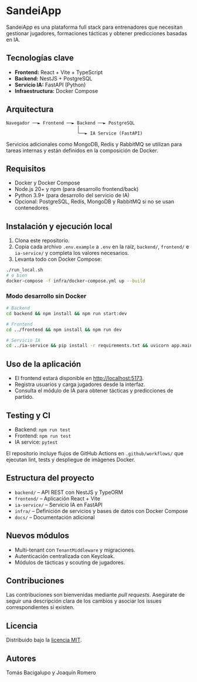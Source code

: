 # SandeiApp

SandeiApp es una plataforma full stack para entrenadores que necesitan gestionar jugadores, formaciones tácticas y obtener predicciones basadas en IA.

## Tecnologías clave
- **Frontend:** React + Vite + TypeScript
- **Backend:** NestJS + PostgreSQL
- **Servicio IA:** FastAPI (Python)
- **Infraestructura:** Docker Compose

## Arquitectura
```
Navegador ──► Frontend ──► Backend ──► PostgreSQL
                           │
                           └──► IA Service (FastAPI)
```
Servicios adicionales como MongoDB, Redis y RabbitMQ se utilizan para tareas internas y están definidos en la composición de Docker.

## Requisitos
- Docker y Docker Compose
- Node.js 20+ y npm (para desarrollo frontend/back)
- Python 3.9+ (para desarrollo del servicio de IA)
- Opcional: PostgreSQL, Redis, MongoDB y RabbitMQ si no se usan contenedores

## Instalación y ejecución local
1. Clona este repositorio.
2. Copia cada archivo `.env.example` a `.env` en la raíz, `backend/`, `frontend/` e `ia-service/` y completa los valores necesarios.
3. Levanta todo con Docker Compose:
```bash
./run_local.sh
# o bien
docker-compose -f infra/docker-compose.yml up --build
```
### Modo desarrollo sin Docker
```bash
# Backend
cd backend && npm install && npm run start:dev

# Frontend
cd ../frontend && npm install && npm run dev

# Servicio IA
cd ../ia-service && pip install -r requirements.txt && uvicorn app.main:app --reload
```

## Uso de la aplicación
- El frontend estará disponible en [http://localhost:5173](http://localhost:5173).
- Registra usuarios y carga jugadores desde la interfaz.
- Consulta el módulo de IA para obtener tácticas y predicciones de partido.

## Testing y CI
- Backend: `npm run test`
- Frontend: `npm run test`
- IA service: `pytest`

El repositorio incluye flujos de GitHub Actions en `.github/workflows/` que ejecutan lint, tests y despliegue de imágenes Docker.

## Estructura del proyecto
- `backend/` – API REST con NestJS y TypeORM
- `frontend/` – Aplicación React + Vite
- `ia-service/` – Servicio IA en FastAPI
- `infra/` – Definición de servicios y bases de datos con Docker Compose
- `docs/` – Documentación adicional

## Nuevos módulos
- Multi-tenant con `TenantMiddleware` y migraciones.
- Autenticación centralizada con Keycloak.
- Módulos de tácticas y scouting de jugadores.

## Contribuciones
Las contribuciones son bienvenidas mediante *pull requests*. Asegúrate de seguir una descripción clara de los cambios y asociar los issues correspondientes si existen.

## Licencia
Distribuido bajo la [licencia MIT](LICENSE).

## Autores
Tomás Bacigalupo y Joaquín Romero

